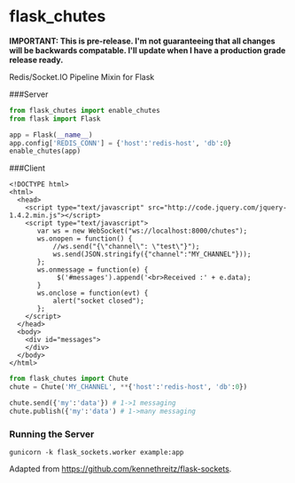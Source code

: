 flask_chutes
============

**IMPORTANT: This is pre-release.  I'm not guaranteeing that all changes will be backwards compatable.  I'll update when I have a production grade release ready.**

Redis/Socket.IO Pipeline Mixin for Flask

###Server
``` python
from flask_chutes import enable_chutes
from flask import Flask

app = Flask(__name__)
app.config['REDIS_CONN'] = {'host':'redis-host', 'db':0}
enable_chutes(app) 
```
###Client

    <!DOCTYPE html>
    <html>
      <head>
        <script type="text/javascript" src="http://code.jquery.com/jquery-1.4.2.min.js"></script>
        <script type="text/javascript">
           var ws = new WebSocket("ws://localhost:8000/chutes");
           ws.onopen = function() {
               //ws.send("{\"channel\": \"test\"}");
               ws.send(JSON.stringify({"channel":"MY_CHANNEL"}));
           };
           ws.onmessage = function(e) {
                $('#messages').append('<br>Received :' + e.data);
           }
           ws.onclose = function(evt) {
               alert("socket closed");
           };
        </script>
      </head>
      <body>
        <div id="messages">
        </div>
      </body>
    </html>

``` python
from flask_chutes import Chute
chute = Chute('MY_CHANNEL', **{'host':'redis-host', 'db':0})

chute.send({'my':'data'}) # 1->1 messaging
chute.publish({'my':'data') # 1->many messaging
```
### Running the Server
``` shell
gunicorn -k flask_sockets.worker example:app
```

Adapted from https://github.com/kennethreitz/flask-sockets.

    
